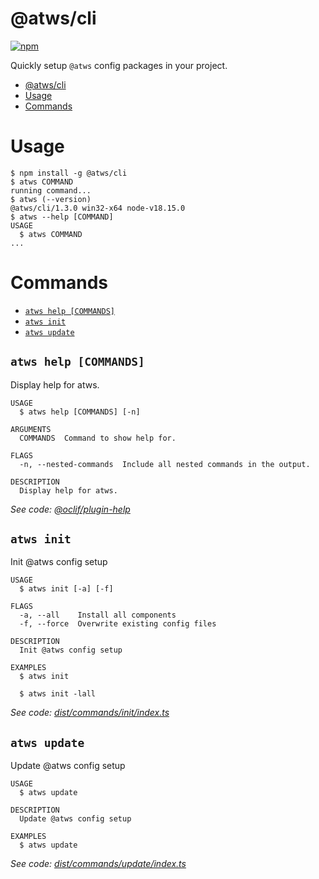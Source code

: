 # @atws/cli

[![npm](https://img.shields.io/npm/v/@atws/cli?style=flat-square)](https://www.npmjs.com/package/@atws/cli)

Quickly setup `@atws` config packages in your project.

<!-- toc -->
* [@atws/cli](#atwscli)
* [Usage](#usage)
* [Commands](#commands)
<!-- tocstop -->

# Usage

<!-- usage -->
```sh-session
$ npm install -g @atws/cli
$ atws COMMAND
running command...
$ atws (--version)
@atws/cli/1.3.0 win32-x64 node-v18.15.0
$ atws --help [COMMAND]
USAGE
  $ atws COMMAND
...
```
<!-- usagestop -->

# Commands

<!-- commands -->
* [`atws help [COMMANDS]`](#atws-help-commands)
* [`atws init`](#atws-init)
* [`atws update`](#atws-update)

## `atws help [COMMANDS]`

Display help for atws.

```
USAGE
  $ atws help [COMMANDS] [-n]

ARGUMENTS
  COMMANDS  Command to show help for.

FLAGS
  -n, --nested-commands  Include all nested commands in the output.

DESCRIPTION
  Display help for atws.
```

_See code: [@oclif/plugin-help](https://github.com/oclif/plugin-help/blob/v5.2.17/src/commands/help.ts)_

## `atws init`

Init @atws config setup

```
USAGE
  $ atws init [-a] [-f]

FLAGS
  -a, --all    Install all components
  -f, --force  Overwrite existing config files

DESCRIPTION
  Init @atws config setup

EXAMPLES
  $ atws init

  $ atws init -lall
```

_See code: [dist/commands/init/index.ts](https://github.com/Austrian-Web-Services/config/blob/v1.3.0/dist/commands/init/index.ts)_

## `atws update`

Update @atws config setup

```
USAGE
  $ atws update

DESCRIPTION
  Update @atws config setup

EXAMPLES
  $ atws update
```

_See code: [dist/commands/update/index.ts](https://github.com/Austrian-Web-Services/config/blob/v1.3.0/dist/commands/update/index.ts)_
<!-- commandsstop -->
